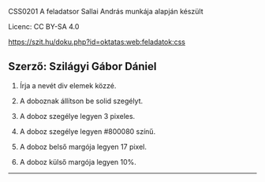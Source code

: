 CSS0201
A feladatsor Sallai András munkája alapján készült

Licenc: CC BY-SA 4.0

https://szit.hu/doku.php?id=oktatas:web:feladatok:css

Szerző: Szilágyi Gábor Dániel
-------------------------------
1. Írja a nevét div elemek közzé.

2. A doboznak állítson be solid szegélyt.

3. A doboz szegélye legyen 3 pixeles.

4. A doboz szegélye legyen #800080 színű.

5. A doboz belső margója legyen 17 pixel.

6. A doboz külső margója legyen 10%.

---------------------------------
